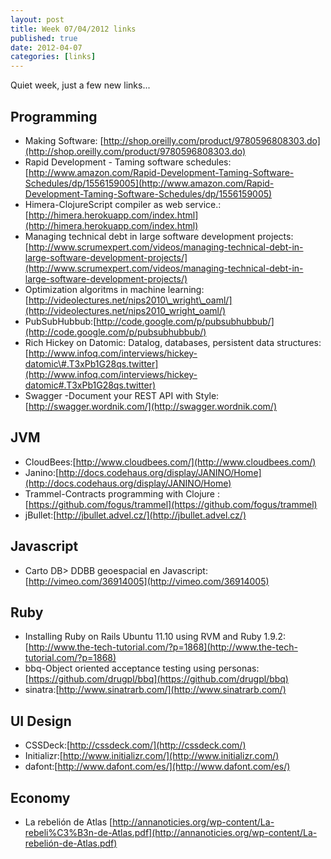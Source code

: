 ```yaml
--- 
layout: post 
title: Week 07/04/2012 links
published: true
date: 2012-04-07 
categories: [links] 
--- 
```


Quiet week, just a few new links...

Programming
------------
-   Making Software: [http://shop.oreilly.com/product/9780596808303.do](http://shop.oreilly.com/product/9780596808303.do)
-   Rapid Development - Taming software schedules: [http://www.amazon.com/Rapid-Development-Taming-Software-Schedules/dp/1556159005](http://www.amazon.com/Rapid-Development-Taming-Software-Schedules/dp/1556159005)
-   Himera-ClojureScript compiler as web service.:[http://himera.herokuapp.com/index.html](http://himera.herokuapp.com/index.html)
-   Managing technical debt in large software development projects:[http://www.scrumexpert.com/videos/managing-technical-debt-in-large-software-development-projects/](http://www.scrumexpert.com/videos/managing-technical-debt-in-large-software-development-projects/)
-   Optimization algoritms in machine learning:[http://videolectures.net/nips2010\_wright\_oaml/](http://videolectures.net/nips2010_wright_oaml/)
-   PubSubHubbub:[http://code.google.com/p/pubsubhubbub/](http://code.google.com/p/pubsubhubbub/)
-   Rich Hickey on Datomic: Datalog, databases, persistent data structures:[http://www.infoq.com/interviews/hickey-datomic\#.T3xPb1G28qs.twitter](http://www.infoq.com/interviews/hickey-datomic#.T3xPb1G28qs.twitter)
-   Swagger -Document your REST API with Style:[http://swagger.wordnik.com/](http://swagger.wordnik.com/)

JVM
---
-   CloudBees:[http://www.cloudbees.com/](http://www.cloudbees.com/)
-   Janino:[http://docs.codehaus.org/display/JANINO/Home](http://docs.codehaus.org/display/JANINO/Home)
-   Trammel-Contracts programming with Clojure :[https://github.com/fogus/trammel](https://github.com/fogus/trammel)
-   jBullet:[http://jbullet.advel.cz/](http://jbullet.advel.cz/)

Javascript
----------
-   Carto DB\> DDBB geoespacial en Javascript: [http://vimeo.com/36914005](http://vimeo.com/36914005)

Ruby
----
-   Installing Ruby on Rails Ubuntu 11.10 using RVM and Ruby 1.9.2:[http://www.the-tech-tutorial.com/?p=1868](http://www.the-tech-tutorial.com/?p=1868)
-   bbq-Object oriented acceptance testing using personas:[https://github.com/drugpl/bbq](https://github.com/drugpl/bbq)
-   sinatra:[http://www.sinatrarb.com/](http://www.sinatrarb.com/)

UI Design
---------
-   CSSDeck:[http://cssdeck.com/](http://cssdeck.com/)
-   Initializr:[http://www.initializr.com/](http://www.initializr.com/)
-   dafont:[http://www.dafont.com/es/](http://www.dafont.com/es/)

Economy
--------
-   La rebelión de Atlas [http://annanoticies.org/wp-content/La-rebeli%C3%B3n-de-Atlas.pdf](http://annanoticies.org/wp-content/La-rebelión-de-Atlas.pdf)
